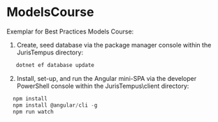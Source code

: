 # ModelsCourse
 Exemplar for  Best Practices Models Course:
 
 1. Create, seed database via the package manager console within the JurisTempus directory:
 ```javascript
	dotnet ef database update
```
2. Install, set-up, and run the Angular mini-SPA via the developer PowerShell console within the JurisTempus\client directory:
```javascript
  npm install
  npm install @angular/cli -g
  npm run watch
```